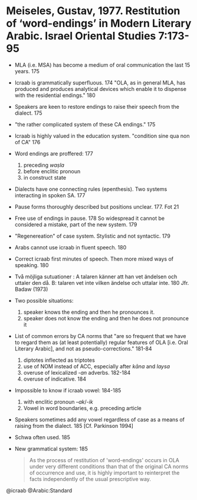 # Meiseles, Gustav, 1977. Restitution of ‘word-endings’ in Modern Literary Arabic.  Israel Oriental Studies 7:173-95

- MLA (i.e. MSA) has become a medium of oral communication the last 15 years. 175

- Icraab is grammatically superfluous. 174 "OLA, as in general MLA, has produced and produces analytical devices which enable it to dispense with the residential endings." 180

- Speakers are keen to restore endings to raise their speech from the dialect. 175

- "the rather complicated system of these CA endings." 175

- Icraab is highly valued in the education system. "condition sine qua non of CA" 176

- Word endings are proffered: 177 
  1. preceding *waṣla*
  2. before enclitic pronoun
  3. in construct state

- Dialects have one connecting rules (epenthesis). Two systems interacting in spoken SA. 177

- Pause forms thoroughly described but positions unclear. 177. Fot 21

- Free use of endings in pause. 178 So widespread it cannot be considered a mistake, part of the new system. 179

- "Regenereation" of case system. Stylistic and not syntactic. 179

- Arabs cannot use icraab in fluent speech. 180

- Correct icraab first minutes of speech. Then more mixed ways of speaking. 180

- Två möjliga sutuationer : A talaren känner att han vet ändelsen och uttaler den då. B: talaren vet inte vilken ändelse och uttalar inte. 180 Jfr. Badaw (1973)
- Two possible situations: 
  1. speaker knows the ending and then he pronounces it. 
  2. speaker does not know the ending and then he does not pronounce it

- List of common errors by CA norms that "are so frequent that we have to regard them as (at least potentially) regular features of OLA [i.e. Oral Literary Arabic], and not as pseudo-corrections." 181-84
  1. diptotes inflected as triptotes 
  2. use of NOM instead of ACC, especially after *kāna* and *laysa* 
  3. overuse of lexicalized *-an* adverbs. 182-184
  4. overuse of indicative. 184

- Impossible to know if icraab vowel: 184-185
  1. with enclitic pronoun –*ak*/*-ik*
  2. Vowel in word boundaries, e.g. preceding article

- Speakers sometimes add any vowel regardless of case as a means of raising from the dialect. 185 [Cf. Parkinson 1994]

- Schwa often used. 185

- New grammatical system: 185 

  > As the process of restitution of 'word-endings' occurs in OLA under very different conditions than that of the original CA norms of occurrence and use, it is highly important to reinterpret the facts independently of the usual prescriptive way. 

@icraab
@Arabic:Standard
